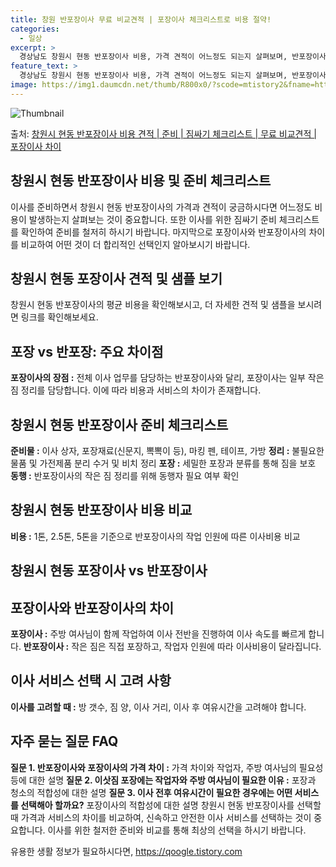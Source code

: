```yaml
---
title: 창원 반포장이사 무료 비교견적 | 포장이사 체크리스트로 비용 절약!
categories:
  - 일상
excerpt: >
  경상남도 창원시 현동 반포장이사 비용, 가격 견적이 어느정도 되는지 살펴보며, 반포장이사를 준비함에 있어 짐싸기 준비 체크리스트가 무엇인지 보겠습니다. 마지막으로 포장이사와 차이점을 통해 무료 비교견적으로 어떤 것이 더 합리적인 선택인지 공유 드립니다.창원시 현동 포장이사 견적 샘플 보기 👈 클릭창원시 현동 포장이사 가격 살펴보기 👈 클릭창원시 현동 반포장이사 평균 이사 비용평수창원시 현동 평균 이사 비용원룸 이사9평 이하 (1톤)30만원~투룸/쓰리룸 이사16평 ~ 20평 (2.5톤)80만원~쓰리룸 이사21평 (5톤) ~110만원~우리집 무료 이사견적 받기 👈 클릭포장 vs 반포장: 주요 차이점포장이사는 전체 이사 업무를 담당하는 반면, 반포장이사는 일부 작은 짐 정리가 고객에 의해 이루어지는 점이..
feature_text: >
  경상남도 창원시 현동 반포장이사 비용, 가격 견적이 어느정도 되는지 살펴보며, 반포장이사를 준비함에 있어 짐싸기 준비 체크리스트가 무엇인지 보겠습니다. 마지막으로 포장이사와 차이점을 통해 무료 비교견적으로 어떤 것이 더 합리적인 선택인지 공유 드립니다.창원시 현동 포장이사 견적 샘플 보기 👈 클릭창원시 현동 포장이사 가격 살펴보기 👈 클릭창원시 현동 반포장이사 평균 이사 비용평수창원시 현동 평균 이사 비용원룸 이사9평 이하 (1톤)30만원~투룸/쓰리룸 이사16평 ~ 20평 (2.5톤)80만원~쓰리룸 이사21평 (5톤) ~110만원~우리집 무료 이사견적 받기 👈 클릭포장 vs 반포장: 주요 차이점포장이사는 전체 이사 업무를 담당하는 반면, 반포장이사는 일부 작은 짐 정리가 고객에 의해 이루어지는 점이..
image: https://img1.daumcdn.net/thumb/R800x0/?scode=mtistory2&fname=https%3A%2F%2Fblog.kakaocdn.net%2Fdn%2FbRBcDh%2FbtsHde9B5JZ%2F1Pje8ALKZ6kQFwbHOkWBGk%2Fimg.webp
---
```


![Thumbnail](https://img1.daumcdn.net/thumb/R800x0/?scode=mtistory2&fname=https%3A%2F%2Fblog.kakaocdn.net%2Fdn%2FbRBcDh%2FbtsHde9B5JZ%2F1Pje8ALKZ6kQFwbHOkWBGk%2Fimg.webp)

<p>출처: <a href="https://qoogle.tistory.com/9398" rel="dofollow">창원시 현동 반포장이사 비용 견적 | 준비 | 짐싸기 체크리스트 | 무료 비교견적 | 포장이사 차이</a> </p>

## 창원시 현동 반포장이사 비용 및 준비 체크리스트



이사를 준비하면서 창원시 현동 반포장이사의 가격과 견적이 궁금하시다면 어느정도 비용이 발생하는지 살펴보는 것이 중요합니다. 또한 이사를 위한
짐싸기 준비 체크리스트를 확인하여 준비를 철저히 하시기 바랍니다. 마지막으로 포장이사와 반포장이사의 차이를 비교하여 어떤 것이 더 합리적인
선택인지 알아보시기 바랍니다.

## **창원시 현동 포장이사 견적 및 샘플 보기**

창원시 현동 반포장이사의 평균 비용을 확인해보시고, 더 자세한 견적 및 샘플을 보시려면 링크를 확인해보세요.

## **포장 vs 반포장: 주요 차이점**

**포장이사의 장점 :** 전체 이사 업무를 담당하는 반포장이사와 달리, 포장이사는 일부 작은 짐 정리를 담당합니다. 이에 따라 비용과
서비스의 차이가 존재합니다.

## **창원시 현동 반포장이사 준비 체크리스트**

**준비물 :** 이사 상자, 포장재료(신문지, 뽁뽁이 등), 마킹 펜, 테이프, 가방 **정리 :** 불필요한 물품 및 가전제품 분리 수거
및 비치 정리 **포장 :** 세밀한 포장과 분류를 통해 짐을 보호 **동행 :** 반포장이사의 작은 짐 정리를 위해 동행자 필요 여부 확인

## **창원시 현동 반포장이사 비용 비교**

**비용 :** 1톤, 2.5톤, 5톤을 기준으로 반포장이사의 작업 인원에 따른 이사비용 비교

## 창원시 현동 포장이사 vs 반포장이사



## **포장이사와 반포장이사의 차이**

**포장이사 :** 주방 여사님이 함께 작업하여 이사 전반을 진행하여 이사 속도를 빠르게 합니다. **반포장이사 :** 작은 짐은 직접
포장하고, 작업자 인원에 따라 이사비용이 달라집니다.

## **이사 서비스 선택 시 고려 사항**

**이사를 고려할 때 :** 방 갯수, 짐 양, 이사 거리, 이사 후 여유시간을 고려해야 합니다.

## **자주 묻는 질문 FAQ**

**질문 1. 반포장이사와 포장이사의 가격 차이 :** 가격 차이와 작업자, 주방 여사님의 필요성 등에 대한 설명 **질문 2. 이삿짐
포장에는 작업자와 주방 여사님이 필요한 이유 :** 포장과 청소의 적합성에 대한 설명 **질문 3. 이사 전후 여유시간이 필요한 경우에는
어떤 서비스를 선택해아 할까요?** 포장이사의 적합성에 대한 설명 창원시 현동 반포장이사를 선택할 때 가격과 서비스의 차이를 비교하여,
신속하고 안전한 이사 서비스를 선택하는 것이 중요합니다. 이사를 위한 철저한 준비와 비교를 통해 최상의 선택을 하시기 바랍니다.

 

유용한 생활 정보가 필요하시다면, <a href="https://qoogle.tistory.com" rel="dofollow">https://qoogle.tistory.com</a>


